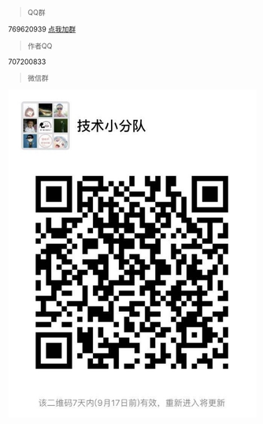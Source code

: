 > QQ群

769620939 [点我加群](//shang.qq.com/wpa/qunwpa?idkey=9f9d4de074f2cb4d13afb3f04b874742a5f400eac2c0648fcfd20afb5413fb0a ':target=_blank')

> 作者QQ

707200833

> 微信群

![logo](../public/wx.png ':size=300')